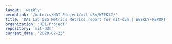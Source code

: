 ```yaml
---
layout: 'weekly'
permalink: '/metrics/HDI-Project/mit-d3m/WEEKLY/'
title: 'DAI Lab OSS Metrics Metrics report for mit-d3m | WEEKLY-REPORT-2020-02-23'
organization: 'HDI-Project'
repository: 'mit-d3m'
current_date: '2020-02-23'
---
```

